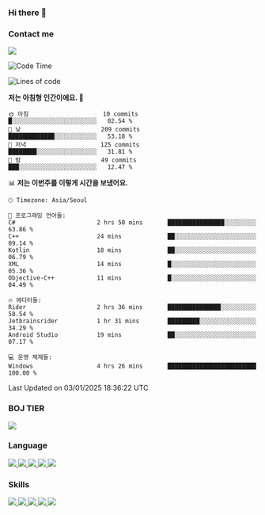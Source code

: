 ### Hi there 👋

<!-- Contact me-->
### Contact me
<a href="mailto:hiko1931@gmail.com">
    <img src="https://img.shields.io/badge/Gmail-D14836?logo=gmail&logoColor=white">
</a>

<!--START_SECTION:waka-->
![Code Time](http://img.shields.io/badge/Code%20Time-180%20hrs%2045%20mins-blue)

![Lines of code](https://img.shields.io/badge/%EC%A0%80%EB%8A%94%20%EC%97%AC%ED%83%9C%EA%B9%8C%EC%A7%80%20-3.2%20million%20%EC%A4%84%EC%9D%98%20%EC%BD%94%EB%93%9C%EB%A5%BC%20%EC%9E%91%EC%84%B1%ED%96%88%EC%96%B4%EC%9A%94.-blue)

**저는 아침형 인간이에요. 🐤** 

```text
🌞 아침                     10 commits          █░░░░░░░░░░░░░░░░░░░░░░░░   02.54 % 
🌆 낮　                     209 commits         █████████████░░░░░░░░░░░░   53.18 % 
🌃 저녁                     125 commits         ████████░░░░░░░░░░░░░░░░░   31.81 % 
🌙 밤　                     49 commits          ███░░░░░░░░░░░░░░░░░░░░░░   12.47 % 
```


📊 **저는 이번주를 이렇게 시간을 보냈어요.** 

```text
🕑︎ Timezone: Asia/Seoul

💬 프로그래밍 언어들: 
C#                       2 hrs 50 mins       ████████████████░░░░░░░░░   63.86 % 
C++                      24 mins             ██░░░░░░░░░░░░░░░░░░░░░░░   09.14 % 
Kotlin                   18 mins             ██░░░░░░░░░░░░░░░░░░░░░░░   06.79 % 
XML                      14 mins             █░░░░░░░░░░░░░░░░░░░░░░░░   05.36 % 
Objective-C++            11 mins             █░░░░░░░░░░░░░░░░░░░░░░░░   04.49 % 

🔥 에디터들: 
Rider                    2 hrs 36 mins       ███████████████░░░░░░░░░░   58.54 % 
Jetbrainsrider           1 hr 31 mins        █████████░░░░░░░░░░░░░░░░   34.29 % 
Android Studio           19 mins             ██░░░░░░░░░░░░░░░░░░░░░░░   07.17 % 

💻 운영 체제들: 
Windows                  4 hrs 26 mins       █████████████████████████   100.00 % 
```


 Last Updated on 03/01/2025 18:36:22 UTC
<!--END_SECTION:waka-->

<!-- BOJ -->
### BOJ TIER
[![](http://mazassumnida.wtf/api/v2/generate_badge?boj=swifter)](https://solved.ac/swifter)

### Language
<a href="https://java.com">
    <img src="https://img.shields.io/badge/Java-007396?logo=java&logoColor=white">
</a>
<a href="https://kotlinlang.org">
    <img src="https://img.shields.io/badge/Kotlin-7F52FF?logo=kotlin&logoColor=white">
</a>
<a href="https://developer.mozilla.org/ko/docs/Web/JavaScript">
    <img src="https://img.shields.io/badge/JavaScript-F7DF1E?logo=javascript&logoColor=white">
</a>
<a href="https://isocpp.org/">
    <img src="https://img.shields.io/badge/C++-00599C?logo=cplusplus&logoColor=white">
</a>
<a href="https://learn.microsoft.com/ko-kr/dotnet/csharp/">
    <img src="https://img.shields.io/badge/csharp-239120?logo=csharp&logoColor=white">
</a>


### Skills
<a href="https://developer.android.com">
    <img src="https://img.shields.io/badge/Android-3DDC84?logo=android&logoColor=white">
</a>
<a href="https://reactivex.io">
    <img src="https://img.shields.io/badge/ReactiveX-B7178C?logo=ReactiveX&logoColor=white">
</a>
<a href="https://nodejs.org">
    <img src="https://img.shields.io/badge/Node.js-339933?logo=node.js&logoColor=white">
</a>
<a href="https://unity.com/kr">
    <img src="https://img.shields.io/badge/unity-FFFFFF?logo=unity&logoColor=black">
</a>
<a href="https://www.unrealengine.com/ko">
    <img src="https://img.shields.io/badge/unrealengine-0E1128?logo=unrealengine&logoColor=white">
</a>
